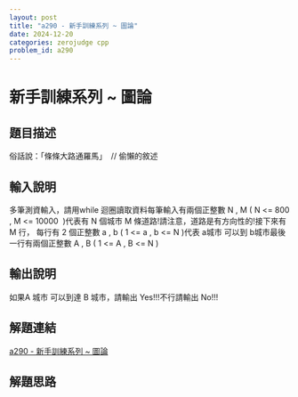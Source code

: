 ```yaml
---
layout: post
title: "a290 - 新手訓練系列 ~ 圖論"
date: 2024-12-20
categories: zerojudge cpp
problem_id: a290
---
```


# 新手訓練系列 ~ 圖論

## 題目描述

俗話說：「條條大路通羅馬」  // 偷懶的敘述

## 輸入說明

多筆測資輸入，請用while 迴圈讀取資料每筆輸入有兩個正整數 N , M ( N <= 800 , M <= 10000  )代表有 N 個城市 M 條道路!請注意，道路是有方向性的!接下來有 M 行， 每行有 2 個正整數 a , b ( 1 <= a , b <= N )代表 a城市 可以到 b城市最後一行有兩個正整數 A , B ( 1 <= A , B <= N )

## 輸出說明

如果A 城市 可以到達 B 城市，請輸出 Yes!!!不行請輸出 No!!!

## 解題連結

[a290 - 新手訓練系列 ~ 圖論](https://zerojudge.tw/ShowProblem?problemid=a290)

## 解題思路

